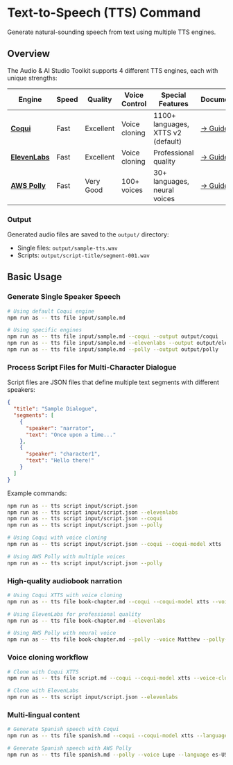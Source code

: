 # Text-to-Speech (TTS) Command

Generate natural-sounding speech from text using multiple TTS engines.

## Overview

The Audio & AI Studio Toolkit supports 4 different TTS engines, each with unique strengths:

| Engine | Speed | Quality | Voice Control | Special Features | Documentation |
|--------|-------|---------|---------------|------------------|---------------|
| **[Coqui](tts/coqui.md)** | Fast | Excellent | Voice cloning | 1100+ languages, XTTS v2 (default) | [→ Guide](tts/coqui.md) |
| **[ElevenLabs](tts/elevenlabs.md)** | Fast | Excellent | Voice cloning | Professional quality | [→ Guide](tts/elevenlabs.md) |
| **[AWS Polly](tts/polly.md)** | Fast | Very Good | 100+ voices | 30+ languages, neural voices | [→ Guide](tts/polly.md) |

### Output

Generated audio files are saved to the `output/` directory:
- Single files: `output/sample-tts.wav`
- Scripts: `output/script-title/segment-001.wav`

## Basic Usage

### Generate Single Speaker Speech

```bash
# Using default Coqui engine
npm run as -- tts file input/sample.md

# Using specific engines
npm run as -- tts file input/sample.md --coqui --output output/coqui
npm run as -- tts file input/sample.md --elevenlabs --output output/elevenlabs
npm run as -- tts file input/sample.md --polly --output output/polly
```

### Process Script Files for Multi-Character Dialogue

Script files are JSON files that define multiple text segments with different speakers:

```json
{
  "title": "Sample Dialogue",
  "segments": [
    {
      "speaker": "narrator",
      "text": "Once upon a time..."
    },
    {
      "speaker": "character1",
      "text": "Hello there!"
    }
  ]
}
```

Example commands:

```bash
npm run as -- tts script input/script.json
npm run as -- tts script input/script.json --elevenlabs
npm run as -- tts script input/script.json --coqui
npm run as -- tts script input/script.json --polly

# Using Coqui with voice cloning
npm run as -- tts script input/script.json --coqui --coqui-model xtts

# Using AWS Polly with multiple voices
npm run as -- tts script input/script.json --polly
```

### High-quality audiobook narration

```bash
# Using Coqui XTTS with voice cloning
npm run as -- tts file book-chapter.md --coqui --coqui-model xtts --voice-clone narrator.wav

# Using ElevenLabs for professional quality
npm run as -- tts file book-chapter.md --elevenlabs

# Using AWS Polly with neural voice
npm run as -- tts file book-chapter.md --polly --voice Matthew --polly-engine neural
```

### Voice cloning workflow

```bash
# Clone with Coqui XTTS
npm run as -- tts file script.md --coqui --coqui-model xtts --voice-clone speaker-sample.mp3

# Clone with ElevenLabs
npm run as -- tts script input/script.json --elevenlabs
```

### Multi-lingual content

```bash
# Generate Spanish speech with Coqui
npm run as -- tts file spanish.md --coqui --coqui-model xtts --language es

# Generate Spanish speech with AWS Polly
npm run as -- tts file spanish.md --polly --voice Lupe --language es-US
```